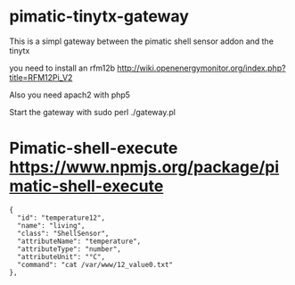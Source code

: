 pimatic-tinytx-gateway
======================

This is a simpl gateway between the pimatic shell sensor addon and the tinytx

you need to install an rfm12b
http://wiki.openenergymonitor.org/index.php?title=RFM12Pi_V2

Also you need
apach2 with php5

Start the gateway with
sudo perl ./gateway.pl

Pimatic-shell-execute
https://www.npmjs.org/package/pimatic-shell-execute
======================

    {
      "id": "temperature12",
      "name": "living",
      "class": "ShellSensor",
      "attributeName": "temperature",
      "attributeType": "number",
      "attributeUnit": "°C",
      "command": "cat /var/www/12_value0.txt"
    },
